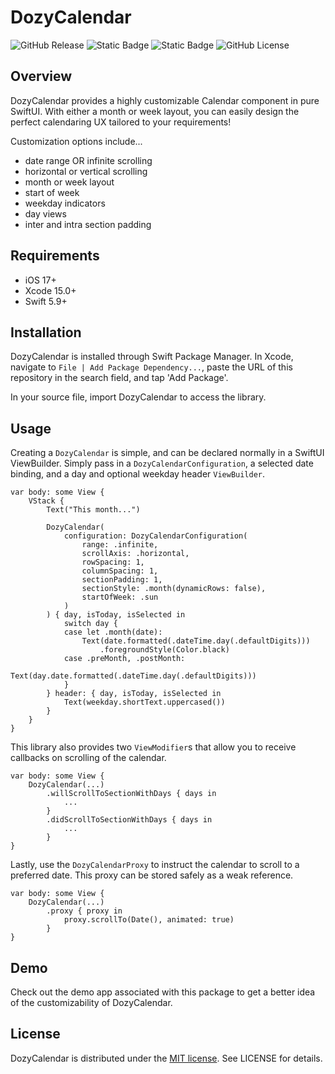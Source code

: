 # DozyCalendar

![GitHub Release](https://img.shields.io/github/v/release/DozyCode/DozyCalendar?include_prereleases&display_name=release)
![Static Badge](https://img.shields.io/badge/iOS-17.0%2B-blue?color=%23ad5fb1)
![Static Badge](https://img.shields.io/badge/Swift-5.9%2B-blue?color=%23ad5fb1)
![GitHub License](https://img.shields.io/github/license/DozyCode/DozyCalendar?color=blue)

## Overview

DozyCalendar provides a highly customizable Calendar component in pure SwiftUI. With either a month or week layout, you can easily design the perfect calendaring UX tailored to your requirements!

Customization options include...
- date range OR infinite scrolling
- horizontal or vertical scrolling
- month or week layout
- start of week
- weekday indicators
- day views
- inter and intra section padding

## Requirements

- iOS 17+
- Xcode 15.0+
- Swift 5.9+

## Installation

DozyCalendar is installed through Swift Package Manager. In Xcode, navigate to `File | Add Package Dependency...`, paste the URL of this repository in the search field, and tap 'Add Package'.

In your source file, import DozyCalendar to access the library.


## Usage

Creating a `DozyCalendar` is simple, and can be declared normally in a SwiftUI ViewBuilder. Simply pass in a `DozyCalendarConfiguration`, a selected date binding, and a day and optional weekday header `ViewBuilder`.

```
var body: some View {
    VStack {
        Text("This month...")
        
        DozyCalendar(
            configuration: DozyCalendarConfiguration(
                range: .infinite,
                scrollAxis: .horizontal,
                rowSpacing: 1,
                columnSpacing: 1,
                sectionPadding: 1,
                sectionStyle: .month(dynamicRows: false),
                startOfWeek: .sun
            )
        ) { day, isToday, isSelected in
            switch day {
            case let .month(date):
                Text(date.formatted(.dateTime.day(.defaultDigits)))
                    .foregroundStyle(Color.black)
            case .preMonth, .postMonth:
                Text(day.date.formatted(.dateTime.day(.defaultDigits)))
            }
        } header: { day, isToday, isSelected in
            Text(weekday.shortText.uppercased())
        }
    }
}
```

This library also provides two `ViewModifier`s that allow you to receive callbacks on scrolling of the calendar.

```
var body: some View {
    DozyCalendar(...)
        .willScrollToSectionWithDays { days in
            ...
        }
        .didScrollToSectionWithDays { days in
            ...
        }
}
``` 

Lastly, use the `DozyCalendarProxy` to instruct the calendar to scroll to a preferred date. This proxy can be stored safely as a weak reference.

```
var body: some View {
    DozyCalendar(...)
        .proxy { proxy in
            proxy.scrollTo(Date(), animated: true)
        }
}
```

## Demo

Check out the demo app associated with this package to get a better idea of the customizability of DozyCalendar.

## License

DozyCalendar is distributed under the [MIT license](https://github.com/DozyCode-Development/DozyCalendar#MIT-1-ov-file). See LICENSE for details.
